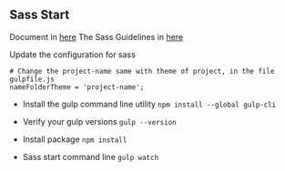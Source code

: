 ## Sass Start

Document in [here](https://sass-lang.com)
The Sass Guidelines in [here](https://sass-guidelin.es)

Update the configuration for sass
```
# Change the project-name same with theme of project, in the file gulpfile.js
nameFolderTheme = 'project-name';
```

- Install the gulp command line utility
`npm install --global gulp-cli`

- Verify your gulp versions
`gulp --version`

- Install package
`npm install`

- Sass start command line
`gulp watch`